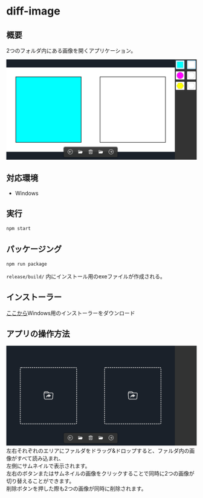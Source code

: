 # diff-image
## 概要
2つのフォルダ内にある画像を開くアプリケーション。


![](assets/readme/init_screen.png)


## 対応環境
* Windows

## 実行
```bash
npm start
```
## パッケージング
```bash
npm run package
```
`release/build/` 内にインストール用のexeファイルが作成される。
## インストーラー
[ここから](https://les-tav.com/products/DiffImageSetup.exe)Windows用のインストーラーをダウンロード

## アプリの操作方法
![](assets/readme/app_animation.gif)
左右それぞれのエリアにファルダをドラッグ&ドロップすると、ファルダ内の画像がすべて読み込まれ、<br>左側にサムネイルで表示されます。<br>
左右のボタンまたはサムネイルの画像をクリックすることで同時に2つの画像が切り替えることができます。<br>
削除ボタンを押した際も2つの画像が同時に削除されます。

